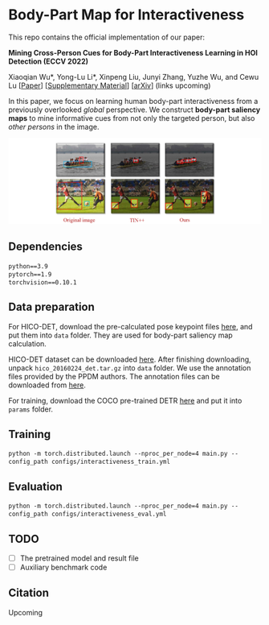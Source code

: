 # Body-Part Map for Interactiveness
This repo contains the official implementation of our paper:

**Mining Cross-Person Cues for Body-Part Interactiveness Learning in HOI Detection (ECCV 2022)**

Xiaoqian Wu*, Yong-Lu Li*, Xinpeng Liu, Junyi Zhang, Yuzhe Wu, and Cewu Lu
[[Paper]()] [[Supplementary Material]()] [[arXiv]()] 
(links upcoming)

In this paper, we focus on learning human body-part interactiveness from a previously overlooked *global* perspective. We construct **body-part saliency maps** to mine informative cues from not only the targeted person, but also *other persons* in the image.

![](./assets/intro.jpg)

## Dependencies
```
python==3.9
pytorch==1.9
torchvision==0.10.1
```
## Data preparation
For HICO-DET, download the pre-calculated pose keypoint files [here](https://drive.google.com/drive/folders/16fYJ5trvMzA6ZjHIJVHcPkgTLbiZSMtl?usp=sharing), and put them into `data` folder. They are used for body-part saliency map calculation.

HICO-DET dataset can be downloaded [here](https://drive.google.com/file/d/1QZcJmGVlF9f4h-XLWe9Gkmnmj2z1gSnk/view). After finishing downloading, unpack `hico_20160224_det.tar.gz` into `data` folder. We use the annotation files provided by the PPDM authors. The annotation files can be downloaded from [here](https://drive.google.com/drive/folders/1WI-gsNLS-t0Kh8TVki1wXqc3y2Ow1f2R).

For training, download the COCO pre-trained DETR [here](https://drive.google.com/drive/folders/16fYJ5trvMzA6ZjHIJVHcPkgTLbiZSMtl?usp=sharing) and put it into `params` folder.

## Training
```
python -m torch.distributed.launch --nproc_per_node=4 main.py --config_path configs/interactiveness_train.yml
```
## Evaluation
```
python -m torch.distributed.launch --nproc_per_node=4 main.py --config_path configs/interactiveness_eval.yml
```

## TODO
- [ ] The pretrained model and result file
- [ ] Auxiliary benchmark code

## Citation
Upcoming